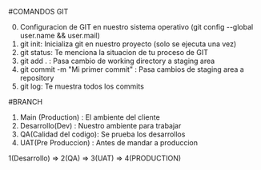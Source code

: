#COMANDOS GIT

0. Configuracion de GIT en nuestro sistema operativo (git config --global user.name && user.mail)
1. git init: Inicializa git en nuestro proyecto (solo se ejecuta una vez)
2. git status: Te menciona la situacion de tu proceso de GIT
3. git add . : Pasa cambio de working directory a staging area
4. git commit -m "Mi primer commit" : Pasa cambios de staging area a repository
5. git log: Te muestra todos los commits

#BRANCH
1. Main (Production) : El ambiente del cliente
2. Desarrollo(Dev) : Nuestro ambiente para trabajar
3. QA(Calidad del codigo): Se prueba los desarrollos
4. UAT(Pre Produccion) : Antes de mandar a produccion

1(Desarrollo) => 2(QA) => 3(UAT) => 4(PRODUCTION)